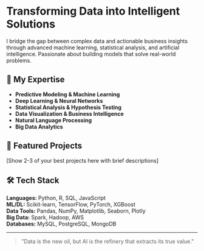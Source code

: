 # Transforming Data into Intelligent Solutions

I bridge the gap between complex data and actionable business insights through advanced machine learning, statistical analysis, and artificial intelligence. Passionate about building models that solve real-world problems.

## 🔬 My Expertise

- **Predictive Modeling & Machine Learning**
- **Deep Learning & Neural Networks** 
- **Statistical Analysis & Hypothesis Testing**
- **Data Visualization & Business Intelligence**
- **Natural Language Processing**
- **Big Data Analytics**

## 🚀 Featured Projects

[Show 2-3 of your best projects here with brief descriptions]

## 🛠️ Tech Stack

**Languages:** Python, R, SQL, JavaScript  
**ML/DL:** Scikit-learn, TensorFlow, PyTorch, XGBoost  
**Data Tools:** Pandas, NumPy, Matplotlib, Seaborn, Plotly  
**Big Data:** Spark, Hadoop, AWS  
**Databases:** MySQL, PostgreSQL, MongoDB

---

> "Data is the new oil, but AI is the refinery that extracts its true value."
